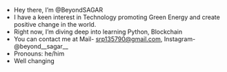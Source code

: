 - Hey there, I’m @BeyondSAGAR 
- I have a keen interest in Technology promoting Green Energy and create positive change in the world.
- Right now, I’m diving deep into learning Python, Blockchain
- You can contact me at Mail- srp135790@gmail.com, Instagram- @beyond__sagar__
- Pronouns: he/him
- Well changing 
